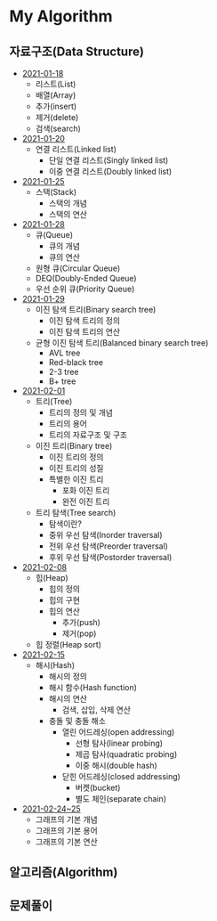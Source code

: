 # My Algorithm

## 자료구조(Data Structure)
+ [2021-01-18](https://github.com/LAH1203/My_Algorithm/blob/main/list%2C%20array%2C%20insert%2C%20delete%2C%20search.md)
  + 리스트(List)
  + 배열(Array)
  + 추가(insert)
  + 제거(delete)
  + 검색(search)
+ [2021-01-20](https://github.com/LAH1203/My_Algorithm/blob/main/linkedList.md)
  + 연결 리스트(Linked list)
    + 단일 연결 리스트(Singly linked list)
    + 이중 연결 리스트(Doubly linked list)
+ [2021-01-25](https://github.com/LAH1203/My_Algorithm/blob/main/stack.md)
  + 스택(Stack)
    + 스택의 개념
    + 스택의 연산
+ [2021-01-28](https://github.com/LAH1203/My_Algorithm/blob/main/queue.md)
  + 큐(Queue)
    + 큐의 개념
    + 큐의 연산
  + 원형 큐(Circular Queue)
  + DEQ(Doubly-Ended Queue)
  + 우선 순위 큐(Priority Queue)
+ [2021-01-29](https://github.com/LAH1203/My_Algorithm/blob/main/binary_search_tree.md)
  + 이진 탐색 트리(Binary search tree)
    + 이진 탐색 트리의 정의
    + 이진 탐색 트리의 연산
  + 균형 이진 탐색 트리(Balanced binary search tree)
    + AVL tree
    + Red-black tree
    + 2-3 tree
    + B+ tree
+ [2021-02-01](https://github.com/LAH1203/My_Algorithm/blob/main/tree%26binary%20tree.md)
  + 트리(Tree)
    + 트리의 정의 및 개념
    + 트리의 용어
    + 트리의 자료구조 및 구조
  + 이진 트리(Binary tree)
    + 이진 트리의 정의
    + 이진 트리의 성질
    + 특별한 이진 트리
      + 포화 이진 트리
      + 완전 이진 트리
  + 트리 탐색(Tree search)
    + 탐색이란?
    + 중위 우선 탐색(Inorder traversal)
    + 전위 우선 탐색(Preorder traversal)
    + 후위 우선 탐색(Postorder traversal)
+ [2021-02-08](https://github.com/LAH1203/My_Algorithm/blob/main/heap.md)
  + 힙(Heap)
    + 힙의 정의
    + 힙의 구현
    + 힙의 연산
      + 추가(push)
      + 제거(pop)
  + 힙 정렬(Heap sort)
+ [2021-02-15](https://github.com/LAH1203/My_Algorithm/blob/main/hash.md)
  + 해시(Hash)
    + 해시의 정의
    + 해시 함수(Hash function)
    + 해시의 연산
      + 검색, 삽입, 삭제 연산
    + 충돌 및 충돌 해소
      + 열린 어드레싱(open addressing)
        + 선형 탐사(linear probing)
        + 제곱 탐사(quadratic probing)
        + 이중 해시(double hash)
      + 닫힌 어드레싱(closed addressing)
        + 버켓(bucket)
        + 별도 체인(separate chain)
+ [2021-02-24~25](https://github.com/LAH1203/My_Algorithm/blob/main/graph.md)
  + 그래프의 기본 개념
  + 그래프의 기본 용어
  + 그래프의 기본 연산

## 알고리즘(Algorithm)

## 문제풀이

